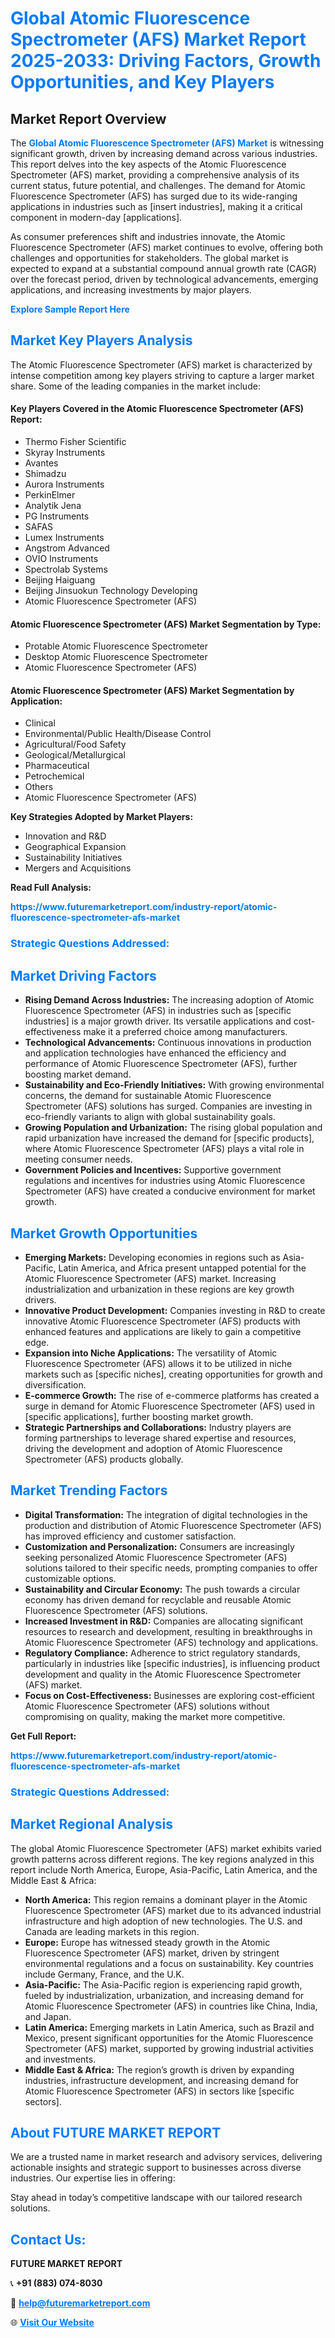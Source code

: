 <h1 style="color: #007BFF;">Global Atomic Fluorescence Spectrometer (AFS) Market Report 2025-2033: Driving Factors, Growth Opportunities, and Key Players</h1>

<section id="overview">
<h2>Market Report Overview</h2>
<p>The <a href="https://www.futuremarketreport.com/industry-report/atomic-fluorescence-spectrometer-afs-market" style="color: #007BFF; text-decoration: none;"><strong>Global Atomic Fluorescence Spectrometer (AFS) Market</strong></a> is witnessing significant growth, driven by increasing demand across various industries. This report delves into the key aspects of the Atomic Fluorescence Spectrometer (AFS) market, providing a comprehensive analysis of its current status, future potential, and challenges. The demand for Atomic Fluorescence Spectrometer (AFS) has surged due to its wide-ranging applications in industries such as [insert industries], making it a critical component in modern-day [applications].</p>
<p>As consumer preferences shift and industries innovate, the Atomic Fluorescence Spectrometer (AFS) market continues to evolve, offering both challenges and opportunities for stakeholders. The global market is expected to expand at a substantial compound annual growth rate (CAGR) over the forecast period, driven by technological advancements, emerging applications, and increasing investments by major players.</p>
</section>

<section id="overview">
<p><a href="https://www.futuremarketreport.com/request-sample/reportId=99879" style="color: #007BFF; text-decoration: none;"><strong>Explore Sample Report Here</strong></a></p>
</section>

<section id="key-players">
<h2 style="color: #007BFF;">Market Key Players Analysis</h2>
<p>The Atomic Fluorescence Spectrometer (AFS) market is characterized by intense competition among key players striving to capture a larger market share. Some of the leading companies in the market include:</p>
<h4>Key Players Covered in the Atomic Fluorescence Spectrometer (AFS) Report:</h4>
<ul><li>Thermo Fisher Scientific</li><li>Skyray Instruments</li><li>Avantes</li><li>Shimadzu</li><li>Aurora Instruments</li><li>PerkinElmer</li><li>Analytik Jena</li><li>PG Instruments</li><li>SAFAS</li><li>Lumex Instruments</li><li>Angstrom Advanced</li><li>OVIO Instruments</li><li>Spectrolab Systems</li><li>Beijing Haiguang</li><li>Beijing Jinsuokun Technology Developing</li><li>Atomic Fluorescence Spectrometer (AFS)</li></ul>
<h4>Atomic Fluorescence Spectrometer (AFS) Market Segmentation by Type:</h4>
<ul><li>Protable Atomic Fluorescence Spectrometer</li><li>Desktop Atomic Fluorescence Spectrometer</li><li>Atomic Fluorescence Spectrometer (AFS)</li></ul>

<h4>Atomic Fluorescence Spectrometer (AFS) Market Segmentation by Application:</h4>
<ul><li>Clinical</li><li>Environmental/Public Health/Disease Control</li><li>Agricultural/Food Safety</li><li>Geological/Metallurgical</li><li>Pharmaceutical</li><li>Petrochemical</li><li>Others</li><li>Atomic Fluorescence Spectrometer (AFS)</li></ul>
<p><strong>Key Strategies Adopted by Market Players:</strong></p>
<ul>
<li>Innovation and R&D</li>
<li>Geographical Expansion</li>
<li>Sustainability Initiatives</li>
<li>Mergers and Acquisitions</li>
</ul>
</section>

<section>
<p><strong>Read Full Analysis: </strong></p><a href="https://www.futuremarketreport.com/industry-report/atomic-fluorescence-spectrometer-afs-market" style="color: #007BFF; text-decoration: none;"><strong>https://www.futuremarketreport.com/industry-report/atomic-fluorescence-spectrometer-afs-market</strong></a>
<h3 style="color: #007BFF;">Strategic Questions Addressed:</h3>
</section>

<section id="driving-factors">
<h2 style="color: #007BFF;">Market Driving Factors</h2>
<ul>
<li><strong>Rising Demand Across Industries:</strong> The increasing adoption of Atomic Fluorescence Spectrometer (AFS) in industries such as [specific industries] is a major growth driver. Its versatile applications and cost-effectiveness make it a preferred choice among manufacturers.</li>
<li><strong>Technological Advancements:</strong> Continuous innovations in production and application technologies have enhanced the efficiency and performance of Atomic Fluorescence Spectrometer (AFS), further boosting market demand.</li>
<li><strong>Sustainability and Eco-Friendly Initiatives:</strong> With growing environmental concerns, the demand for sustainable Atomic Fluorescence Spectrometer (AFS) solutions has surged. Companies are investing in eco-friendly variants to align with global sustainability goals.</li>
<li><strong>Growing Population and Urbanization:</strong> The rising global population and rapid urbanization have increased the demand for [specific products], where Atomic Fluorescence Spectrometer (AFS) plays a vital role in meeting consumer needs.</li>
<li><strong>Government Policies and Incentives:</strong> Supportive government regulations and incentives for industries using Atomic Fluorescence Spectrometer (AFS) have created a conducive environment for market growth.</li>
</ul>
</section>

<section id="growth-opportunities">
<h2 style="color: #007BFF;">Market Growth Opportunities</h2>
<ul>
<li><strong>Emerging Markets:</strong> Developing economies in regions such as Asia-Pacific, Latin America, and Africa present untapped potential for the Atomic Fluorescence Spectrometer (AFS) market. Increasing industrialization and urbanization in these regions are key growth drivers.</li>
<li><strong>Innovative Product Development:</strong> Companies investing in R&D to create innovative Atomic Fluorescence Spectrometer (AFS) products with enhanced features and applications are likely to gain a competitive edge.</li>
<li><strong>Expansion into Niche Applications:</strong> The versatility of Atomic Fluorescence Spectrometer (AFS) allows it to be utilized in niche markets such as [specific niches], creating opportunities for growth and diversification.</li>
<li><strong>E-commerce Growth:</strong> The rise of e-commerce platforms has created a surge in demand for Atomic Fluorescence Spectrometer (AFS) used in [specific applications], further boosting market growth.</li>
<li><strong>Strategic Partnerships and Collaborations:</strong> Industry players are forming partnerships to leverage shared expertise and resources, driving the development and adoption of Atomic Fluorescence Spectrometer (AFS) products globally.</li>
</ul>
</section>

<section id="trending-factors">
<h2 style="color: #007BFF;">Market Trending Factors</h2>
<ul>
<li><strong>Digital Transformation:</strong> The integration of digital technologies in the production and distribution of Atomic Fluorescence Spectrometer (AFS) has improved efficiency and customer satisfaction.</li>
<li><strong>Customization and Personalization:</strong> Consumers are increasingly seeking personalized Atomic Fluorescence Spectrometer (AFS) solutions tailored to their specific needs, prompting companies to offer customizable options.</li>
<li><strong>Sustainability and Circular Economy:</strong> The push towards a circular economy has driven demand for recyclable and reusable Atomic Fluorescence Spectrometer (AFS) solutions.</li>
<li><strong>Increased Investment in R&D:</strong> Companies are allocating significant resources to research and development, resulting in breakthroughs in Atomic Fluorescence Spectrometer (AFS) technology and applications.</li>
<li><strong>Regulatory Compliance:</strong> Adherence to strict regulatory standards, particularly in industries like [specific industries], is influencing product development and quality in the Atomic Fluorescence Spectrometer (AFS) market.</li>
<li><strong>Focus on Cost-Effectiveness:</strong> Businesses are exploring cost-efficient Atomic Fluorescence Spectrometer (AFS) solutions without compromising on quality, making the market more competitive.</li>
</ul>
</section>

<section>
<p><strong>Get Full Report: </strong></p><a href="https://www.futuremarketreport.com/industry-report/atomic-fluorescence-spectrometer-afs-market" style="color: #007BFF; text-decoration: none;"><strong>https://www.futuremarketreport.com/industry-report/atomic-fluorescence-spectrometer-afs-market</strong></a>
<h3 style="color: #007BFF;">Strategic Questions Addressed:</h3>
</section>


<section id="regional-analysis">
<h2 style="color: #007BFF;">Market Regional Analysis</h2>
<p>The global Atomic Fluorescence Spectrometer (AFS) market exhibits varied growth patterns across different regions. The key regions analyzed in this report include North America, Europe, Asia-Pacific, Latin America, and the Middle East & Africa:</p>
<ul>
<li><strong>North America:</strong> This region remains a dominant player in the Atomic Fluorescence Spectrometer (AFS) market due to its advanced industrial infrastructure and high adoption of new technologies. The U.S. and Canada are leading markets in this region.</li>
<li><strong>Europe:</strong> Europe has witnessed steady growth in the Atomic Fluorescence Spectrometer (AFS) market, driven by stringent environmental regulations and a focus on sustainability. Key countries include Germany, France, and the U.K.</li>
<li><strong>Asia-Pacific:</strong> The Asia-Pacific region is experiencing rapid growth, fueled by industrialization, urbanization, and increasing demand for Atomic Fluorescence Spectrometer (AFS) in countries like China, India, and Japan.</li>
<li><strong>Latin America:</strong> Emerging markets in Latin America, such as Brazil and Mexico, present significant opportunities for the Atomic Fluorescence Spectrometer (AFS) market, supported by growing industrial activities and investments.</li>
<li><strong>Middle East & Africa:</strong> The region’s growth is driven by expanding industries, infrastructure development, and increasing demand for Atomic Fluorescence Spectrometer (AFS) in sectors like [specific sectors].</li>
</ul>
</section>

<footer>
<h2 style="color: #007BFF;">About FUTURE MARKET REPORT</h2>
<p>We are a trusted name in market research and advisory services, delivering actionable insights and strategic support to businesses across diverse industries. Our expertise lies in offering:</p>

<p>Stay ahead in today’s competitive landscape with our tailored research solutions.</p>

<h2 style="color: #007BFF;">Contact Us:</h2>
<p><strong>FUTURE MARKET REPORT</strong></p>
<p>📞 <strong>+91 (883) 074-8030</strong></p>
<p>📧 <strong><a href="mailto:help@futuremarketreport.com" style="color: #007BFF;">help@futuremarketreport.com</a></strong></p>
<p>🌐 <strong><a href="https://www.futuremarketreport.com/" style="color: #007BFF;">Visit Our Website</a></strong></p>
</footer>